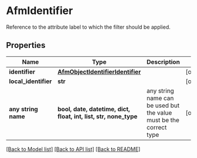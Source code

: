 # AfmIdentifier

Reference to the attribute label to which the filter should be applied.

## Properties
Name | Type | Description | Notes
------------ | ------------- | ------------- | -------------
**identifier** | [**AfmObjectIdentifierIdentifier**](AfmObjectIdentifierIdentifier.md) |  | [optional] 
**local_identifier** | **str** |  | [optional] 
**any string name** | **bool, date, datetime, dict, float, int, list, str, none_type** | any string name can be used but the value must be the correct type | [optional]

[[Back to Model list]](../README.md#documentation-for-models) [[Back to API list]](../README.md#documentation-for-api-endpoints) [[Back to README]](../README.md)


